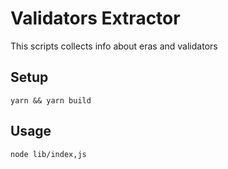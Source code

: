 # Validators Extractor

This scripts collects info about eras and validators  

 ## Setup
 ```
 yarn && yarn build
 ```

 ## Usage
 ```
node lib/index,js 
 ```